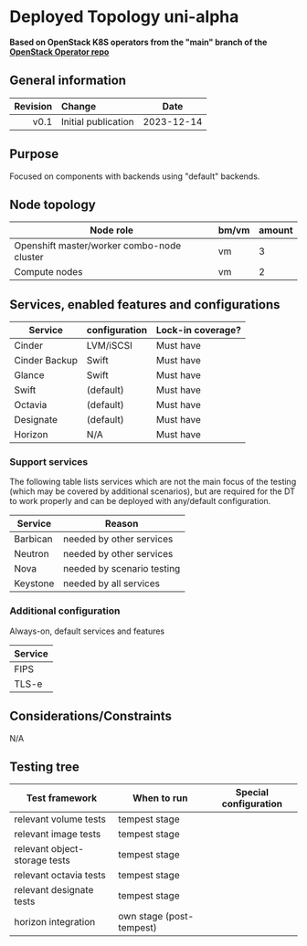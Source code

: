 # Deployed Topology uni-alpha

**Based on OpenStack K8S operators from the "main" branch of the [OpenStack Operator repo](https://github.com/openstack-k8s-operators/openstack-operator/commit/d1bd4f70ded050463064d929c7342ccbcb660bff)**

## General information

| Revision | Change                | Date             |
|--------: | :-------------------- | :--------------: |
| v0.1     | Initial publication   | 2023-12-14       |

## Purpose
Focused on components with backends using "default" backends.

## Node topology
| Node role                                        | bm/vm | amount |
| ------------------------------------------------ | ----- | ------ |
| Openshift master/worker combo-node cluster       | vm    | 3      |
| Compute nodes                                    | vm    | 2      |


## Services, enabled features and configurations

| Service          | configuration                   | Lock-in coverage?  |
| ---------------- | ------------------------------- | ------------------ |
| Cinder           | LVM/iSCSI                       | Must have          |
| Cinder Backup    | Swift                           | Must have          |
| Glance           | Swift                           | Must have          |
| Swift            | (default)                       | Must have
| Octavia          | (default)                       | Must have          |
| Designate        | (default)                       | Must have          |
| Horizon          | N/A                             | Must have          |


### Support services
The following table lists services which are not the main focus of the testing (which may be covered by additional scenarios), but are required for the DT to work properly and can be deployed with any/default configuration.

| Service          | Reason  |
| ---------------- |------------------ |
| Barbican         | needed by other services   |
| Neutron          | needed by other services   |
| Nova             | needed by scenario testing |
| Keystone         | needed by all services     |


### Additional configuration

Always-on, default services and features

| Service  |
| -------- |
| FIPS     |
| TLS-e    |

## Considerations/Constraints

N/A


## Testing tree

| Test framework   | When to run          | Special configuration |
| ---------------- | -------------------- | ----------------------|
| relevant volume tests | tempest stage |           |
| relevant image tests  | tempest stage |           |
| relevant object-storage tests  | tempest stage |           |
| relevant octavia tests | tempest stage |           |
| relevant designate tests | tempest stage |
| horizon integration   | own stage (post-tempest)|           |
